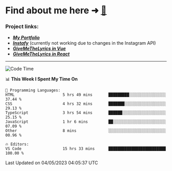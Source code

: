# Find about me here ➜ [🧑](https://pauabella.dev)

### Project links:
- ***[My Portfolio](https://pauabella.dev)***
- ***[Instafy](https://instafy.me)*** (currently not working due to changes in the Instagram API)
- ***[GiveMeTheLyrics in Vue](https://lyrics.pauabella.dev)***
- ***[GiveMeTheLyrics in React](https://pauabella.dev/GiveMeTheLyrics)***

---
<!--START_SECTION:waka-->
![Code Time](http://img.shields.io/badge/Code%20Time-2%2C132%20hrs%2054%20mins-blue)

📊 **This Week I Spent My Time On** 

```text
💬 Programming Languages: 
HTML                     5 hrs 49 mins       █████████░░░░░░░░░░░░░░░░   37.44 % 
CSS                      4 hrs 32 mins       ███████░░░░░░░░░░░░░░░░░░   29.13 % 
TypeScript               3 hrs 54 mins       ██████░░░░░░░░░░░░░░░░░░░   25.15 % 
JavaScript               1 hr 6 mins         ██░░░░░░░░░░░░░░░░░░░░░░░   07.09 % 
Other                    8 mins              ░░░░░░░░░░░░░░░░░░░░░░░░░   00.96 % 

🔥 Editors: 
VS Code                  15 hrs 33 mins      █████████████████████████   100.00 % 
```


 Last Updated on 04/05/2023 04:05:37 UTC
<!--END_SECTION:waka-->
